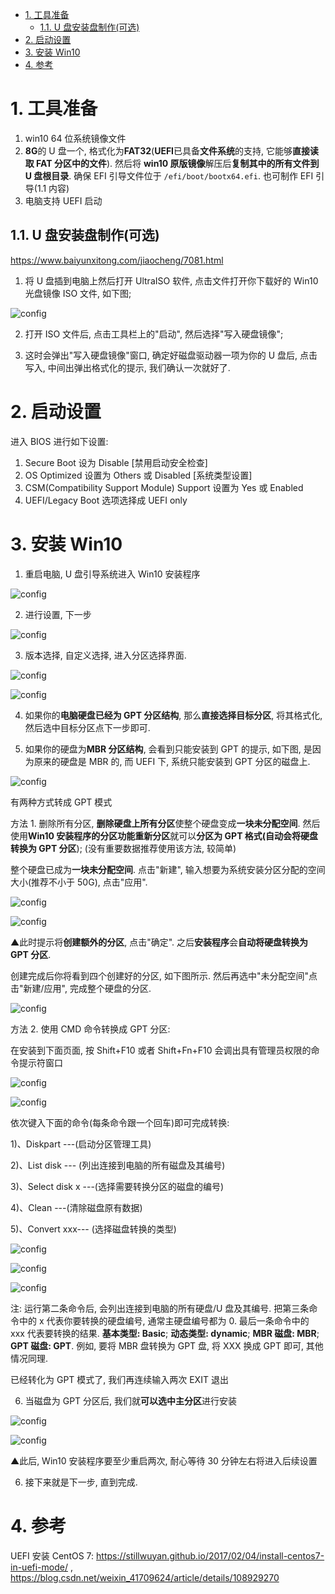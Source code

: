 
<!-- @import "[TOC]" {cmd="toc" depthFrom=1 depthTo=6 orderedList=false} -->

<!-- code_chunk_output -->

- [1. 工具准备](#1-工具准备)
  - [1.1. U 盘安装盘制作(可选)](#11-u-盘安装盘制作可选)
- [2. 启动设置](#2-启动设置)
- [3. 安装 Win10](#3-安装-win10)
- [4. 参考](#4-参考)

<!-- /code_chunk_output -->

# 1. 工具准备

1. win10 64 位系统镜像文件
2. **8G**的 U 盘一个, 格式化为**FAT32**(**UEFI**已具备**文件系统**的支持, 它能够**直接读取 FAT 分区中的文件**). 然后将 **win10 原版镜像**解压后**复制其中的所有文件到 U 盘根目录**. 确保 EFI 引导文件位于 `/efi/boot/bootx64.efi`. 也可制作 EFI 引导(1.1 内容)
3. 电脑支持 UEFI 启动

## 1.1. U 盘安装盘制作(可选)

https://www.baiyunxitong.com/jiaocheng/7081.html

1. 将 U 盘插到电脑上然后打开 UltraISO 软件, 点击文件打开你下载好的 Win10 光盘镜像 ISO 文件, 如下图;

![config](./images/38.png)

2. 打开 ISO 文件后, 点击工具栏上的"启动", 然后选择"写入硬盘镜像";

3. 这时会弹出"写入硬盘镜像"窗口, 确定好磁盘驱动器一项为你的 U 盘后, 点击写入, 中间出弹出格式化的提示, 我们确认一次就好了.

# 2. 启动设置

进入 BIOS 进行如下设置:

1. Secure Boot 设为 Disable [禁用启动安全检查]
2. OS Optimized 设置为 Others 或 Disabled [系统类型设置]
3. CSM(Compatibility Support Module) Support 设置为 Yes 或 Enabled
4. UEFI/Legacy Boot 选项选择成 UEFI only

# 3. 安装 Win10

1. 重启电脑, U 盘引导系统进入 Win10 安装程序

![config](./images/28.png)

2. 进行设置, 下一步

![config](./images/40.png)

3. 版本选择, 自定义选择, 进入分区选择界面.

![config](./images/30.png)

![config](./images/31.png)

4. 如果你的**电脑硬盘已经为 GPT 分区结构**, 那么**直接选择目标分区**, 将其格式化, 然后选中目标分区点下一步即可.

5. 如果你的硬盘为**MBR 分区结构**, 会看到只能安装到 GPT 的提示, 如下图, 是因为原来的硬盘是 MBR 的, 而 UEFI 下, 系统只能安装到 GPT 分区的磁盘上.

![config](./images/39.png)

有两种方式转成 GPT 模式

方法 1. 删除所有分区, **删除硬盘上所有分区**使整个硬盘变成**一块未分配空间**. 然后使用**Win10 安装程序的分区功能重新分区**就可以**分区为 GPT 格式(自动会将硬盘转换为 GPT 分区**); (没有重要数据推荐使用该方法, 较简单)

整个硬盘已成为**一块未分配空间**. 点击"新建", 输入想要为系统安装分区分配的空间大小(推荐不小于 50G), 点击"应用".

![config](./images/34.png)

![config](./images/35.png)

▲此时提示将**创建额外的分区**, 点击"确定". 之后**安装程序**会**自动将硬盘转换为 GPT 分区**.

创建完成后你将看到四个创建好的分区, 如下图所示. 然后再选中"未分配空间"点击"新建/应用", 完成整个硬盘的分区.

![config](./images/36.png)

方法 2. 使用 CMD 命令转换成 GPT 分区:

在安装到下面页面, 按 Shift\+F10 或者 Shift+Fn+F10 会调出具有管理员权限的命令提示符窗口

![config](./images/40.png)

![config](./images/29.jpg)

依次键入下面的命令(每条命令跟一个回车)即可完成转换:

1)、Diskpart ---(启动分区管理工具)

2)、List disk --- (列出连接到电脑的所有磁盘及其编号)

3)、Select disk x ---(选择需要转换分区的磁盘的编号)

4)、Clean ---(清除磁盘原有数据)

5)、Convert xxx---  (选择磁盘转换的类型)

![config](./images/32.jpg)

![config](./images/33.jpg)

![config](./images/41.jpg)

注: 运行第二条命令后, 会列出连接到电脑的所有硬盘/U 盘及其编号. 把第三条命令中的 x 代表你要转换的硬盘编号, 通常主硬盘编号都为 0. 最后一条命令中的 xxx 代表要转换的结果. **基本类型: Basic**; **动态类型: dynamic**; **MBR 磁盘: MBR**; **GPT 磁盘: GPT**. 例如, 要将 MBR 盘转换为 GPT 盘, 将 XXX 换成 GPT 即可, 其他情况同理.

已经转化为 GPT 模式了, 我们再连续输入两次 EXIT 退出

6. 当磁盘为 GPT 分区后, 我们就**可以选中主分区**进行安装

![config](./images/36.png)

![config](./images/37.png)

▲此后, Win10 安装程序要至少重启两次, 耐心等待 30 分钟左右将进入后续设置

6. 接下来就是下一步, 直到完成.

# 4. 参考

UEFI 安装 CentOS 7: https://stillwuyan.github.io/2017/02/04/install-centos7-in-uefi-mode/ , https://blog.csdn.net/weixin_41709624/article/details/108929270
